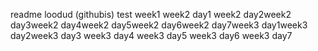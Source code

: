 readme loodud (githubis)
test week1
week2 day1
week2 day2week2 day3week2 day4week2 day5week2 day6week2 day7week3 day1week3 day2week3 day3
week3 day4
week3 day5
week3 day6
week3 day7
